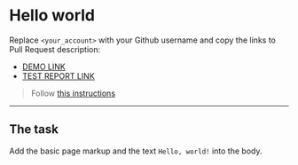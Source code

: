 # Hello world
Replace `<your_account>` with your Github username and copy the links to Pull Request description:
- [DEMO LINK](https://maksym-didyk.github.io/layout_hello-world/)
- [TEST REPORT LINK](https://maksym-didyk.github.io/layout_hello-world/report/html_report/)

> Follow [this instructions](https://mate-academy.github.io/layout_task-guideline/#how-to-solve-the-layout-tasks-on-github)
___

## The task
Add the basic page markup and the text `Hello, world!` into the body.
